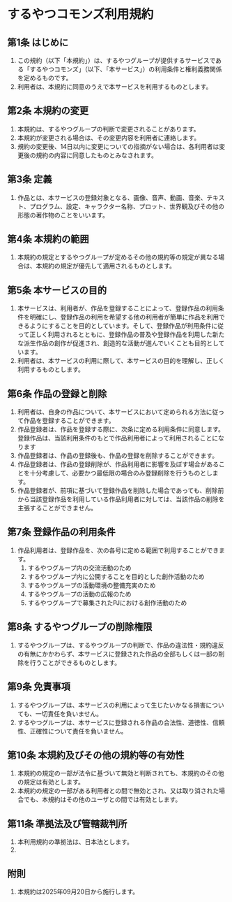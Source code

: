 # するやつコモンズ利用規約
## 第1条 はじめに
1. この規約（以下「本規約」）は、するやつグループが提供するサービスである「するやつコモンズ」（以下、「本サービス」）の利用条件と権利義務関係を定めるものです。
2. 利用者は、本規約に同意のうえで本サービスを利用するものとします。

## 第2条 本規約の変更
1. 本規約は、するやつグループの判断で変更されることがあります。
2. 本規約が変更される場合は、その変更内容を利用者に連絡します。
3. 規約の変更後、14日以内に変更についての指摘がない場合は、各利用者は変更後の規約の内容に同意したものとみなされます。

## 第3条 定義
1. 作品とは、本サービスの登録対象となる、画像、音声、動画、音楽、テキスト、プログラム、設定、キャラクター名称、プロット、世界観及びその他の形態の著作物のことをいいます。

## 第4条 本規約の範囲
1.  本規約の規定とするやつグループが定めるその他の規約等の規定が異なる場合は、本規約の規定が優先して適用されるものとします。

## 第5条 本サービスの目的
1.  本サービスは、利用者が、作品を登録することによって、登録作品の利用条件を明確にし、登録作品の利用を希望する他の利用者が簡単に作品を利用できるようにすることを目的としています。そして、登録作品が利用条件に従って正しく利用されるとともに、登録作品の普及や登録作品を利用した新たな派生作品の創作が促進され、創造的な活動が進んでいくことも目的としています。
2. 利用者は、本サービスの利用に際して、本サービスの目的を理解し、正しく利用するものとします。

## 第6条 作品の登録と削除
1.  利用者は、自身の作品について、本サービスにおいて定められる方法に従って作品を登録することができます。
2.  作品登録者は、作品を登録する際に、次条に定める利用条件に同意します。登録作品は、当該利用条件のもとで作品利用者によって利用されることになります
3. 作品登録者は、作品の登録後も、作品の登録を削除することができます。
4. 作品登録者は、作品の登録削除が、作品利用者に影響を及ぼす場合があることを十分考慮して、必要かつ最低限の場合のみ登録削除を行うものとします。
5. 作品登録者が、前項に基づいて登録作品を削除した場合であっても、削除前から当該登録作品を利用している作品利用者に対しては、当該作品の削除を主張することができません。

## 第7条 登録作品の利用条件
1. 作品利用者は、登録作品を、次の各号に定める範囲で利用することができます。
	1. するやつグループ内の交流活動のため
	2. するやつグループ内に公開することを目的とした創作活動のため
	3. するやつグループの活動環境の整備充実のため
	4. するやつグループの活動の広報のため
	5. するやつグループで募集されたPJにおける創作活動のため

## 第8条 するやつグループの削除権限
1. するやつグループは、するやつグループの判断で、作品の違法性・規約違反の有無にかかわらず、本サービスに登録された作品の全部もしくは一部の削除を行うことができるものとします。

## 第9条 免責事項
1. するやつグループは、本サービスの利用によって生じたいかなる損害についても、一切責任を負いません。
2. するやつグループは、本サービスに登録される作品の合法性、道徳性、信頼性、正確性について責任を負いません。

## 第10条 本規約及びその他の規約等の有効性
1. 本規約の規定の一部が法令に基づいて無効と判断されても、本規約のその他の規定は有効とします。
2. 本規約の規定の一部がある利用者との間で無効とされ、又は取り消された場合でも、本規約はその他のユーザとの間では有効とします。

## 第11条 準拠法及び管轄裁判所
1. 本利用規約の準拠法は、日本法とします。
2. 
## 附則
1. 本規約は2025年09月20日から施行します。
